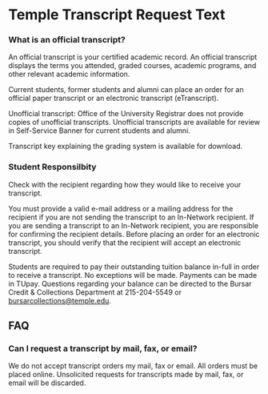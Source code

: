 # Temple Transcript Request Text

### What is an official transcript?

An official transcript is your certified academic record.  An official transcript displays the terms you attended, graded courses, academic programs, and other relevant academic information.

Current students, former students and alumni can place an order for an official paper transcript or an electronic transcript (eTranscript).

 Unofficial transcript: Office of the University Registrar does not provide copies of unofficial transcripts. Unofficial transcripts are available for review in Self-Service Banner for current students and alumni.
 
 Transcript key explaining the grading system is available for download.
 
 
 ### Student Responsilbity 
 
 Check with the recipient regarding how they would like to receive your transcript.
 
You must provide a valid e-mail address or a mailing address for the recipient if you are not sending the transcript to an In-Network recipient.
If you are sending a transcript to an In-Network recipient, you are responsible for confirming the recipient details.
Before placing an order for an electronic transcript, you should verify that the recipient will accept an electronic transcript.

Students are required to pay their outstanding tuition balance in-full in order to receive a transcript.  No exceptions will be made.  Payments can be made in TUpay.  Questions regarding your balance can be directed to the Bursar Credit & Collections Department at 215-204-5549 or bursarcollections@temple.edu.

## FAQ
### Can I request a transcript by mail, fax, or email?

We do not accept transcript orders my mail, fax or email. All orders must be placed online. Unsolicited requests for transcripts made by mail, fax, or email will be discarded.
